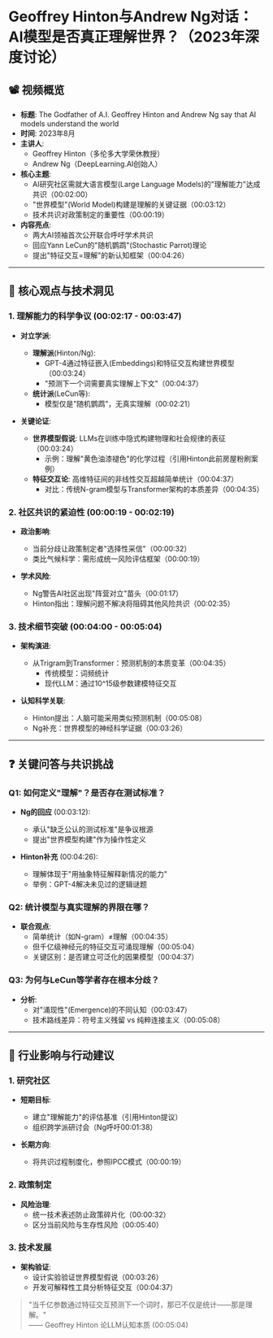 # Geoffrey Hinton与Andrew Ng对话：AI模型是否真正理解世界？（2023年深度讨论）

## 📽️ 视频概览
- **标题**: The Godfather of A.I. Geoffrey Hinton and Andrew Ng say that AI models understand the world
- **时间**: 2023年8月
- **主讲人**: 
  - Geoffrey Hinton（多伦多大学荣休教授）
  - Andrew Ng（DeepLearning.AI创始人）
- **核心主题**: 
  - AI研究社区需就大语言模型(Large Language Models)的"理解能力"达成共识（00:02:00）
  - "世界模型"(World Model)构建是理解的关键证据（00:03:12）
  - 技术共识对政策制定的重要性（00:00:19）
- **内容亮点**:
  - 两大AI领袖首次公开联合呼吁学术共识
  - 回应Yann LeCun的"随机鹦鹉"(Stochastic Parrot)理论
  - 提出"特征交互=理解"的新认知框架（00:04:26）

---

## 🎯 核心观点与技术洞见

### 1. **理解能力的科学争议** (00:02:17 - 00:03:47)
- **对立学派**:
  - **理解派**(Hinton/Ng): 
    - GPT-4通过特征嵌入(Embeddings)和特征交互构建世界模型（00:03:24）
    - "预测下一个词需要真实理解上下文"（00:04:37）
  - **统计派**(LeCun等): 
    - 模型仅是"随机鹦鹉"，无真实理解（00:02:21）

- **关键论证**:
  - **世界模型假说**: LLMs在训练中隐式构建物理和社会规律的表征（00:03:24）
    - 示例：理解"黄色油漆褪色"的化学过程（引用Hinton此前房屋粉刷案例）
  - **特征交互论**: 高维特征间的非线性交互超越简单统计（00:04:37）
    - 对比：传统N-gram模型与Transformer架构的本质差异（00:04:35）

### 2. **社区共识的紧迫性** (00:00:19 - 00:02:19)
- **政治影响**:
  - 当前分歧让政策制定者"选择性采信"（00:00:32）
  - 类比气候科学：需形成统一风险评估框架（00:00:19）

- **学术风险**:
  - Ng警告AI社区出现"阵营对立"苗头（00:01:17）
  - Hinton指出：理解问题不解决将阻碍其他风险共识（00:02:35）

### 3. **技术细节突破** (00:04:00 - 00:05:04)
- **架构演进**:
  - 从Trigram到Transformer：预测机制的本质变革（00:04:35）
    - 传统模型：词频统计
    - 现代LLM：通过10^15级参数建模特征交互

- **认知科学关联**:
  - Hinton提出：人脑可能采用类似预测机制（00:05:08）
  - Ng补充：世界模型的神经科学证据（00:03:26）

---

## ❓ 关键问答与共识挑战

### Q1: 如何定义"理解"？是否存在测试标准？
- **Ng的回应** (00:03:12):
  - 承认"缺乏公认的测试标准"是争议根源
  - 提出"世界模型构建"作为操作性定义

- **Hinton补充** (00:04:26):
  - 理解体现于"用抽象特征解释新情况的能力"
  - 举例：GPT-4解决未见过的逻辑谜题

### Q2: 统计模型与真实理解的界限在哪？
- **联合观点**:
  - 简单统计（如N-gram）≠理解（00:04:35）
  - 但千亿级神经元的特征交互可涌现理解（00:05:04）
  - 关键区别：是否建立可泛化的因果模型（00:04:37）

### Q3: 为何与LeCun等学者存在根本分歧？
- **分析**:
  - 对"涌现性"(Emergence)的不同认知（00:03:47）
  - 技术路线差异：符号主义残留 vs 纯粹连接主义（00:05:08）

---

## 🔮 行业影响与行动建议

### 1. **研究社区**
- **短期目标**:
  - 建立"理解能力"的评估基准（引用Hinton提议）
  - 组织跨学派研讨会（Ng呼吁00:01:38）

- **长期方向**:
  - 将共识过程制度化，参照IPCC模式（00:00:19）

### 2. **政策制定**
- **风险治理**:
  - 统一技术表述防止政策碎片化（00:00:32）
  - 区分当前风险与生存性风险（00:05:40）

### 3. **技术发展**
- **架构验证**:
  - 设计实验验证世界模型假说（00:03:26）
  - 开发可解释性工具分析特征交互（00:04:37）

> "当千亿参数通过特征交互预测下一个词时，那已不仅是统计——那是理解。"  
> —— Geoffrey Hinton 论LLM认知本质 (00:05:04)
